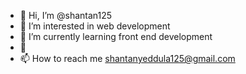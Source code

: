 - 👋 Hi, I’m @shantan125
- 👀 I’m interested in web development
- 🌱 I’m currently learning front end development
- 💞
- 📫 How to reach me shantanyeddula125@gmail.com

<!---
shantan125/shantan125 is a ✨ special ✨ repository because its `README.md` (this file) appears on your GitHub profile.
You can click the Preview link to take a look at your changes.
--->
